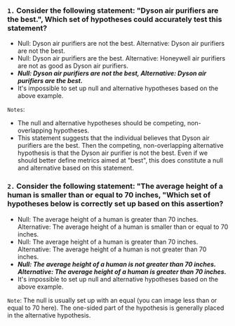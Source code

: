### `1.` Consider the following statement: "Dyson air purifiers are the best.", Which set of hypotheses could accurately test this statement?

- Null: Dyson air purifiers are not the best. Alternative: Dyson air purifiers are not the best.
- Null: Dyson air purifiers are the best. Alternative: Honeywell air purifiers are not as good as Dyson air purifiers.
- ***Null: Dyson air purifiers are not the best, Alternative: Dyson air purifiers are the best.***
- It's impossible to set up null and alternative hypotheses based on the above example.

`Notes`: 
- The null and alternative hypotheses should be competing, non-overlapping hypotheses.
- This statement suggests that the individual believes that Dyson air purifiers are the best. Then the competing, non-overlapping alternative hypothesis is that the Dyson air purifier is not the best. Even if we should better define metrics aimed at "best", this does constitute a null and alternative based on this statement.

### `2.` Consider the following statement: "The average height of a human is smaller than or equal to 70 inches, "Which set of hypotheses below is correctly set up based on this assertion?

- Null: The average height of a human is greater than 70 inches. Alternative: The average height of a human is smaller than or equal to 70 inches.
- Null: The average height of a human is greater than 70 inches. Alternative: The average height of a human is not greater than 70 inches.
- ***Null: The average height of a human is not greater than 70 inches. Alternative: The average height of a human is greater than 70 inches.***
-  It's impossible to set up null and alternative hypotheses based on the above example.

`Note`: The null is usually set up with an equal (you can image less than or equal to 70 here). The one-sided part of the hypothesis is generally placed in the alternative hypothesis.

